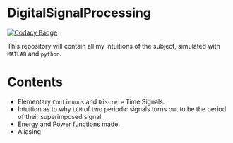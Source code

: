 # DigitalSignalProcessing

[![Codacy Badge](https://api.codacy.com/project/badge/Grade/3a8b09c6acdb4e80bf652e9cee2f716a)](https://app.codacy.com/app/ariG23498/DigitalSignalProcessing?utm_source=github.com&utm_medium=referral&utm_content=ariG23498/DigitalSignalProcessing&utm_campaign=Badge_Grade_Dashboard)

This repository will contain all my intuitions of the subject, simulated with `MATLAB` and `python`.

# Contents
* Elementary `Continuous` and `Discrete` Time Signals.
* Intuition as to why `LCM` of two periodic signals turns out to be the period of their superimposed signal.
* Energy and Power functions made.
* Aliasing
